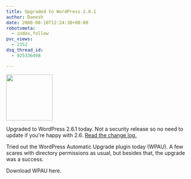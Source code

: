 ```yaml
---
title: Upgraded to WordPress 2.6.1
author: Danesh
date: 2008-08-16T12:24:30+00:00
robotsmeta:
  - index,follow
pvc_views:
  - 2352
dsq_thread_id:
  - 925336498

---
```

[<img loading="lazy" class="alignnone size-medium wp-image-781" title="WordPress" src="/wp-content/uploads/2008/08/wordpresslogo.jpg" alt="" width="125" height="125" />][1]

Upgraded to WordPress 2.6.1 today. Not a security release so no need to update if you're happy with 2.6. [Read the change log.][2]

Tried out the WordPress Automatic Upgrade plugin today (WPAU). A few scares with directory permissions as usual, but besides that, the upgrade was a success.

Download WPAU here.

 [1]: /wp-content/uploads/2008/08/wordpresslogo.jpg
 [2]: http://trac.wordpress.org/query?status=closed&milestone=2.6.1&resolution=fixed&order=priority